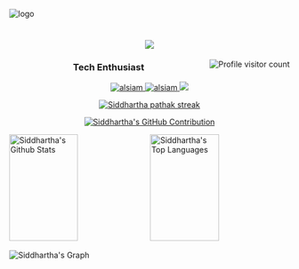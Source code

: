 ![logo](https://github.com/siddhartha1104/siddhartha1104/blob/main/IMG_4623.jpg)

<h1 align="center">
  <a href="https://github.com/siddhartha1104"><img src="https://readme-typing-svg.herokuapp.com?font=Fira+Code&pause=1000&color=45F71E&random=false&width=435&lines=Hi+👋,+It's+me+Siddhartha+Pathak"></a>
</h1>


<a href="https://komarev.com/ghpvc/?username=alsiam">
  <img align="right" src="https://komarev.com/ghpvc/?username=siddhartha1104&label=Visitors&color=1422F7&style=flat" alt="Profile visitor count" />
</a>
<h3 align="center"> Tech Enthusiast </h3>


<p align="center">
 <a href="https://siddharthapathak.com.np/" target="_blank">
  <img src="https://img.shields.io/badge/my_portfolio-000?style=for-the-badge&logo=ko-fi&logoColor=white" alt="alsiam"/>
 </a>
 <a href="https://www.linkedin.com/in/siddharthapathak/" target="_blank">
  <img src="https://img.shields.io/badge/LinkedIn-0077B5?style=for-the-badge&logo=linkedin&logoColor=white" alt="alsiam"/>
 </a>
 <a href="https://x.com/sidx404" target="_blank">
  <img src="https://img.shields.io/badge/Twitter-1DA1F2?style=for-the-badge&logo=twitter&logoColor=white" />
 </a>
</p>

<!-- <h2>💻 Tech Stack</h2>
  <p align="center">
    <img align="left" alt="Git" width="30px" style="padding-right:10px;" src="https://cdn.jsdelivr.net/gh/devicons/devicon/icons/git/git-original.svg" />
    <img align="left" alt="Linux" width="30px" style="padding-right:10px;" src="https://cdn.jsdelivr.net/gh/devicons/devicon/icons/linux/linux-original.svg" />
    <img align="left" alt="HTML" width="30px" style="padding-right:10px;" src="https://cdn.jsdelivr.net/gh/devicons/devicon/icons/html5/html5-plain.svg" />
    <img align="left" alt="CSS" width="30px" style="padding-right:10px;" src="https://cdn.jsdelivr.net/gh/devicons/devicon/icons/css3/css3-plain.svg" />
    <img align="left" alt="Python" width="30px" style="padding-right:10px;" src="https://cdn.jsdelivr.net/gh/devicons/devicon/icons/python/python-plain.svg" />
    <img align="left" alt="GitHub" width="30px" style="padding-right:10px;" src="https://cdn.jsdelivr.net/gh/devicons/devicon/icons/github/github-original.svg" />
    <img align="left" alt="Fedora" width="30px" style="padding-right:10px;" src="https://raw.githubusercontent.com/devicons/devicon/refs/heads/master/icons/fedora/fedora-original.svg">
  </br>
</p> -->


<p align="center">
  <a href="https://github.com/siddhartha1104">
    <img src="https://github-readme-streak-stats.herokuapp.com/?user=siddhartha1104&theme=radical&border=7F3FBF&background=0D1117" alt="Siddhartha pathak streak"/>
  </a>
</p>

<p align="center">
  <a href="https://github.com/siddhartha1104">
    <img src="https://github-profile-summary-cards.vercel.app/api/cards/profile-details?username=siddhartha1104&theme=radical" alt="Siddhartha's GitHub Contribution"/>
  </a>
</p>

<p>
    <a href="https://github.com/siddhartha1104"><img alt="Siddhartha's Github Stats" src="https://denvercoder1-github-readme-stats.vercel.app/api?username=siddhartha1104&show_icons=true&count_private=true&theme=react&border_color=7F3FBF&bg_color=0D1117&title_color=F85D7F&icon_color=F8D866" height="192px" width="49.5%"/></a>
    <a href="https://github.com/siddhartha1104"><img alt="Siddhartha's Top Languages" src="https://denvercoder1-github-readme-stats.vercel.app/api/top-langs/?username=siddhartha1104&langs_count=4&layout=compact&theme=react&border_color=7F3FBF&bg_color=0D1117&title_color=F85D7F&icon_color=F8D866" height="192px" width="49.5%"/></a>
</p>


![Siddhartha's Graph](https://github-readme-activity-graph.vercel.app/graph?username=siddhartha1104&custom_title=Siddhartha%Pathak's%20GitHub%20Activity%20Graph&bg_color=0D1117&color=7F3FBF&line=7F3FBF&point=7F3FBF&area_color=FFFFFF&title_color=FFFFFF&area=true)
